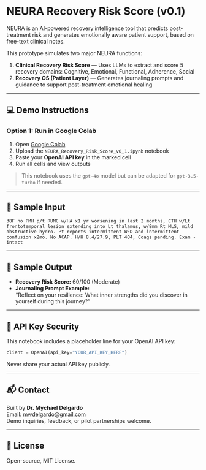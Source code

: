 # NEURA Recovery Risk Score (v0.1)

NEURA is an AI-powered recovery intelligence tool that predicts post-treatment risk and generates emotionally aware patient support, based on free-text clinical notes.

This prototype simulates two major NEURA functions:
1. **Clinical Recovery Risk Score** — Uses LLMs to extract and score 5 recovery domains: Cognitive, Emotional, Functional, Adherence, Social
2. **Recovery OS (Patient Layer)** — Generates journaling prompts and guidance to support post-treatment emotional healing

---

## 💻 Demo Instructions

### Option 1: Run in Google Colab
1. Open [Google Colab](https://colab.research.google.com/)
2. Upload the `NEURA_Recovery_Risk_Score_v0_1.ipynb` notebook
3. Paste your **OpenAI API key** in the marked cell
4. Run all cells and view outputs

> This notebook uses the `gpt-4o` model but can be adapted for `gpt-3.5-turbo` if needed.

---

## 🧠 Sample Input

```
38F no PMH p/t RUMC w/HA x1 yr worsening in last 2 months, CTH w/Lt frontotemporal lesion extending into Lt thalamus, w/8mm Rt MLS, mild obstructive hydro. Pt reports intermittent WFD and intermittent confusion x2mo. No ACAP. H/H 8.4/27.9, PLT 404, Coags pending. Exam - intact
```

---

## 🧾 Sample Output

- **Recovery Risk Score:** 60/100 (Moderate)
- **Journaling Prompt Example:**  
  “Reflect on your resilience: What inner strengths did you discover in yourself during this journey?”

---

## 🔐 API Key Security

This notebook includes a placeholder line for your OpenAI API key:

```python
client = OpenAI(api_key="YOUR_API_KEY_HERE")
```

Never share your actual API key publicly.

---

## 📬 Contact

Built by **Dr. Mychael Delgardo**  
Email: mwdelgardo@gmail.com  
Demo inquiries, feedback, or pilot partnerships welcome.

---

## 🪪 License

Open-source, MIT License.
